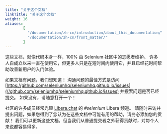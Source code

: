 ```yaml
---
title: "关于这个文档"
linkTitle: "关于这个文档"
weight: 16
aliases: 
        [
          "/documentation/zh-cn/introduction/about_this_documentation/",
          "/documentation/zh-cn/front_matter/"
        ]  
---
```


这些文档，就像代码本身一样，100% 由 Selenium 社区中的志愿者维护。
许多人自成立以来一直在使用它，但更多人只是在短时间内使用它，并且已经花时间帮助改善新用户的入门体验。

如果文档有问题，我们想知道！
沟通问题的最佳方式是访问
[https://github.com/seleniumhq/seleniumhq.github.io/issues](//github.com/seleniumhq/seleniumhq.github.io/issues)
并搜索问题是否已经提交。
如果没有，请随意打开一个！

社区的许多成员经常光顾 [Libera.chat](https://libera.chat/) 的 _#selenium_ Libera 频道。
请随时来访并提出问题，如果您得到了您认为在这些文档中可能有用的帮助，请务必添加您的贡献！
我们可以更新这些文档，但当我们从普通提交者之外获得贡献时，对每个人来说都容易得多。
